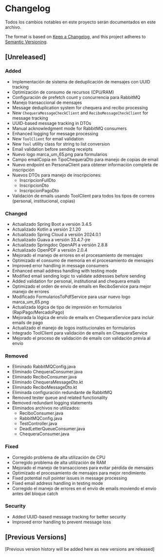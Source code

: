 # Changelog

Todos los cambios notables en este proyecto serán documentados en este archivo.

The format is based on [Keep a Changelog](https://keepachangelog.com/en/1.0.0/),
and this project adheres to [Semantic Versioning](https://semver.org/spec/v2.0.0.html).

## [Unreleased]

### Added
- Implementación de sistema de deduplicación de mensajes con UUID tracking
- Optimización de consumo de recursos (CPU/RAM)
- Configuración de prefetch count y concurrencia para RabbitMQ
- Manejo transaccional de mensajes
- Message deduplication system for chequera and recibo processing
- New `ChequeraMessageCheckClient` and `ReciboMessageCheckClient` for message tracking
- UUID-based message tracking in DTOs
- Manual acknowledgment mode for RabbitMQ consumers
- Enhanced logging for message processing
- New `ToolClient` for email validation
- New `Tool` utility class for string to list conversion
- Email validation before sending receipts
- Nuevo logo marca_um_65.png para formularios
- Campo emailCopia en TipoChequeraDto para manejo de copias de email
- Nuevo endpoint en PersonaClient para obtener información completa de inscripción
- Nuevos DTOs para manejo de inscripciones:
  - InscripcionFullDto
  - InscripcionDto
  - InscripcionPagoDto
- Validación de emails usando ToolClient para todos los tipos de correos (personal, institucional, copias)

### Changed
- Actualizado Spring Boot a versión 3.4.5
- Actualizado Kotlin a versión 2.1.20
- Actualizado Spring Cloud a versión 2024.0.1
- Actualizado Guava a versión 33.4.7-jre
- Actualizado Springdoc OpenAPI a versión 2.8.8
- Actualizado OpenPDF a versión 2.0.4
- Mejorado el manejo de errores en el procesamiento de mensajes
- Optimizado el consumo de memoria en el procesamiento de mensajes
- Improved error handling in message consumers
- Enhanced email address handling with testing mode
- Modified email sending logic to validate addresses before sending
- Added validation for personal, institutional and chequera emails
- Optimizado el orden de envío de emails en ReciboService para mejor manejo de errores
- Modificado FormulariosToPdfService para usar nuevo logo marca_um_65.png
- Actualizada lógica de tipo de impresión en formularios (RapiPago/MercadoPago)
- Mejorada la lógica de envío de emails en ChequeraService para incluir emails de pago
- Actualizado el manejo de logos institucionales en formularios
- Integrado ToolClient para validación de emails en ChequeraService
- Mejorado el proceso de validación de emails con validación previa al envío

### Removed
- Eliminado RabbitMQConfig.java
- Eliminado ChequeraConsumer.java
- Eliminado ReciboConsumer.java
- Eliminado ChequeraMessageDto.kt
- Eliminado ReciboMessageDto.kt
- Eliminada configuración redundante de RabbitMQ
- Removed tester queue and related functionality
- Removed redundant logging statements
- Eliminados archivos no utilizados:
  - ReciboConsumer.java
  - RabbitMQConfig.java
  - TestController.java
  - DeadLetterQueueConsumer.java
  - ChequeraConsumer.java

### Fixed
- Corregido problema de alta utilización de CPU
- Corregido problema de alta utilización de RAM
- Mejorado el manejo de transacciones para evitar pérdida de mensajes
- Optimizado el procesamiento de mensajes para mejor rendimiento
- Fixed potential null pointer issues in message processing
- Fixed email address handling in testing mode
- Corregido el manejo de errores en el envío de emails moviendo el envío antes del bloque catch

### Security
- Added UUID-based message tracking for better security
- Improved error handling to prevent message loss

## [Previous Versions]

[Previous version history will be added here as new versions are released] 